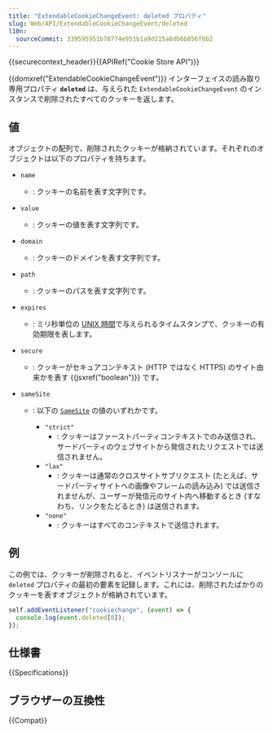 ```yaml
---
title: "ExtendableCookieChangeEvent: deleted プロパティ"
slug: Web/API/ExtendableCookieChangeEvent/deleted
l10n:
  sourceCommit: 339595951b78774e951b1a9d215a6db6b856f6b2
---
```


{{securecontext_header}}{{APIRef("Cookie Store API")}}

{{domxref("ExtendableCookieChangeEvent")}} インターフェイスの読み取り専用プロパティ **`deleted`** は、与えられた `ExtendableCookieChangeEvent` のインスタンスで削除されたすべてのクッキーを返します。

## 値

オブジェクトの配列で、削除されたクッキーが格納されています。それぞれのオブジェクトは以下のプロパティを持ちます。

- `name`
  - : クッキーの名前を表す文字列です。
- `value`
  - : クッキーの値を表す文字列です。
- `domain`
  - : クッキーのドメインを表す文字列です。
- `path`
  - : クッキーのパスを表す文字列です。
- `expires`
  - : ミリ秒単位の [UNIX 時間](/ja/docs/Glossary/Unix_time)で与えられるタイムスタンプで、クッキーの有効期限を表します。
- `secure`
  - : クッキーがセキュアコンテキスト (HTTP ではなく HTTPS) のサイト由来かを表す {{jsxref("boolean")}} です。
- `sameSite`

  - : 以下の [`SameSite`](/ja/docs/Web/HTTP/Headers/Set-Cookie#samesitesamesite-value) の値のいずれかです。

    - `"strict"`
      - : クッキーはファーストパーティコンテキストでのみ送信され、サードパーティのウェブサイトから発信されたリクエストでは送信されません。
    - `"lax"`
      - : クッキーは通常のクロスサイトサブリクエスト (たとえば、サードパーティサイトへの画像やフレームの読み込み) では送信されませんが、ユーザーが発信元のサイト内へ移動するとき (すなわち、リンクをたどるとき) は送信されます。
    - `"none"`
      - : クッキーはすべてのコンテキストで送信されます。

## 例

この例では、クッキーが削除されると、イベントリスナーがコンソールに `deleted` プロパティの最初の要素を記録します。これには、削除されたばかりのクッキーを表すオブジェクトが格納されています。

```js
self.addEventListener("cookiechange", (event) => {
  console.log(event.deleted[0]);
});
```

## 仕様書

{{Specifications}}

## ブラウザーの互換性

{{Compat}}
